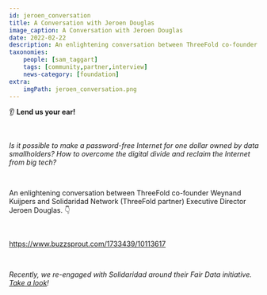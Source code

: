 ```yaml
---
id: jeroen_conversation
title: A Conversation with Jeroen Douglas
image_caption: A Conversation with Jeroen Douglas
date: 2022-02-22
description: An enlightening conversation between ThreeFold co-founder Weynand Kuijpers and Solidaridad Network (ThreeFold partner) Executive Director Jeroen Douglas.
taxonomies:
    people: [sam_taggart]
    tags: [community,partner,interview]
    news-category: [foundation]
extra:
    imgPath: jeroen_conversation.png
---
```


👂 **Lend us your ear!**

<br/>

*Is it possible to make a password-free Internet for one dollar owned by data smallholders? How to overcome the digital divide and reclaim the Internet from big tech?*

<br/>

An enlightening conversation between ThreeFold co-founder Weynand Kuijpers and Solidaridad Network (ThreeFold partner) Executive Director Jeroen Douglas. 👇

<br/>

https://www.buzzsprout.com/1733439/10113617

<br/>

*Recently, we re-engaged with Solidaridad around their Fair Data initiative. [Take a look](https://forum.threefold.io/t/solidaridad-revival/2158)!*